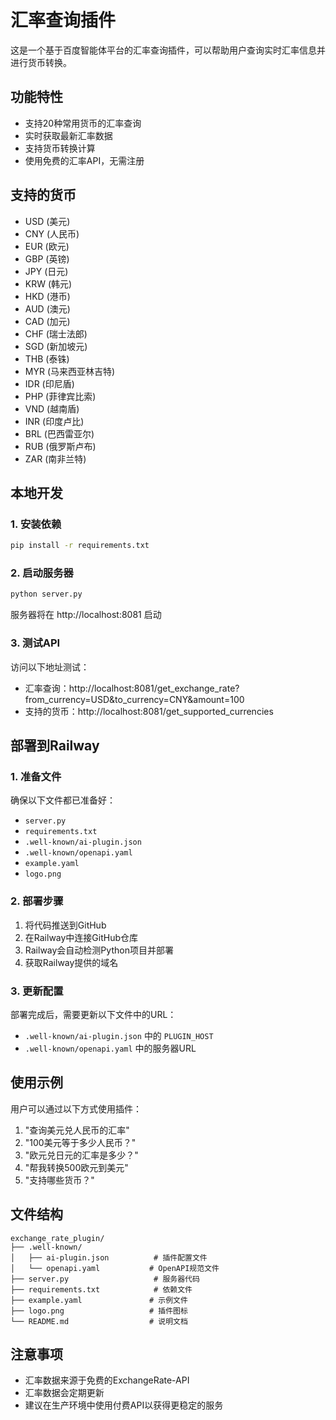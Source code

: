 # 汇率查询插件

这是一个基于百度智能体平台的汇率查询插件，可以帮助用户查询实时汇率信息并进行货币转换。

## 功能特性

- 支持20种常用货币的汇率查询
- 实时获取最新汇率数据
- 支持货币转换计算
- 使用免费的汇率API，无需注册

## 支持的货币

- USD (美元)
- CNY (人民币)
- EUR (欧元)
- GBP (英镑)
- JPY (日元)
- KRW (韩元)
- HKD (港币)
- AUD (澳元)
- CAD (加元)
- CHF (瑞士法郎)
- SGD (新加坡元)
- THB (泰铢)
- MYR (马来西亚林吉特)
- IDR (印尼盾)
- PHP (菲律宾比索)
- VND (越南盾)
- INR (印度卢比)
- BRL (巴西雷亚尔)
- RUB (俄罗斯卢布)
- ZAR (南非兰特)

## 本地开发

### 1. 安装依赖
```bash
pip install -r requirements.txt
```

### 2. 启动服务器
```bash
python server.py
```

服务器将在 http://localhost:8081 启动

### 3. 测试API
访问以下地址测试：
- 汇率查询：http://localhost:8081/get_exchange_rate?from_currency=USD&to_currency=CNY&amount=100
- 支持的货币：http://localhost:8081/get_supported_currencies

## 部署到Railway

### 1. 准备文件
确保以下文件都已准备好：
- `server.py`
- `requirements.txt`
- `.well-known/ai-plugin.json`
- `.well-known/openapi.yaml`
- `example.yaml`
- `logo.png`

### 2. 部署步骤
1. 将代码推送到GitHub
2. 在Railway中连接GitHub仓库
3. Railway会自动检测Python项目并部署
4. 获取Railway提供的域名

### 3. 更新配置
部署完成后，需要更新以下文件中的URL：
- `.well-known/ai-plugin.json` 中的 `PLUGIN_HOST`
- `.well-known/openapi.yaml` 中的服务器URL

## 使用示例

用户可以通过以下方式使用插件：

1. "查询美元兑人民币的汇率"
2. "100美元等于多少人民币？"
3. "欧元兑日元的汇率是多少？"
4. "帮我转换500欧元到美元"
5. "支持哪些货币？"

## 文件结构

```
exchange_rate_plugin/
├── .well-known/
│   ├── ai-plugin.json          # 插件配置文件
│   └── openapi.yaml           # OpenAPI规范文件
├── server.py                   # 服务器代码
├── requirements.txt            # 依赖文件
├── example.yaml               # 示例文件
├── logo.png                   # 插件图标
└── README.md                  # 说明文档
```

## 注意事项

- 汇率数据来源于免费的ExchangeRate-API
- 汇率数据会定期更新
- 建议在生产环境中使用付费API以获得更稳定的服务 